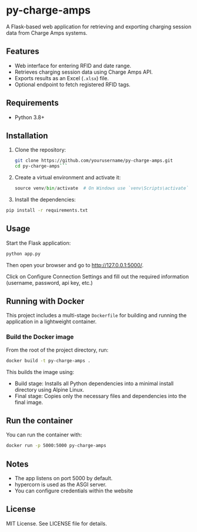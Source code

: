 # py-charge-amps

A Flask-based web application for retrieving and exporting charging session data from Charge Amps systems.

## Features

- Web interface for entering RFID and date range.
- Retrieves charging session data using Charge Amps API.
- Exports results as an Excel (`.xlsx`) file.
- Optional endpoint to fetch registered RFID tags.

## Requirements

- Python 3.8+

## Installation

1. Clone the repository:

   ```bash
   git clone https://github.com/yourusername/py-charge-amps.git
   cd py-charge-amps```

2. Create a virtual environment and activate it:
    ```python -m venv venv
    source venv/bin/activate  # On Windows use `venv\Scripts\activate`
    ```

3. Install the dependencies:
```bash 
pip install -r requirements.txt
```


## Usage
Start the Flask application:
```bash
python app.py
```
Then open your browser and go to http://127.0.0.1:5000/.

Click on Configure Connection Settings and fill out the required information (username, password, api key, etc.)

## Running with Docker

This project includes a multi-stage `Dockerfile` for building and running the application in a lightweight container.

### Build the Docker image

From the root of the project directory, run:

```bash
docker build -t py-charge-amps .
```

This builds the image using:
- Build stage: Installs all Python dependencies into a minimal install directory using Alpine Linux.
- Final stage: Copies only the necessary files and dependencies into the final image.

## Run the container

You can run the container with:
```bash
docker run -p 5000:5000 py-charge-amps
```

## Notes
- The app listens on port 5000 by default.
- hypercorn is used as the ASGI server.
- You can configure credentials within the website

## License

MIT License. See LICENSE file for details.
